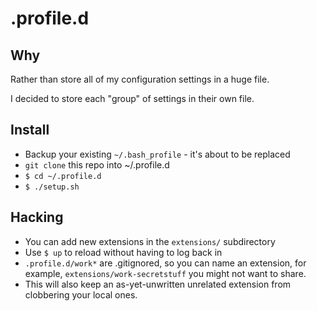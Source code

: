 # .profile.d

## Why

Rather than store all of my configuration settings in a huge file. 

I decided to store each "group" of settings in their own file.

## Install

 * Backup your existing ```~/.bash_profile``` - it's about to be replaced
 * ```git clone``` this repo into ~/.profile.d 
 * ```$ cd ~/.profile.d```
 * ```$ ./setup.sh```

## Hacking

 * You can add new extensions in the ```extensions/``` subdirectory
 * Use ```$ up``` to reload without having to log back in
 * ```.profile.d/work*``` are .gitignored, so you can name an extension, for example, ```extensions/work-secretstuff``` you might not want to share.
  * This will also keep an as-yet-unwritten unrelated extension from clobbering your local ones.